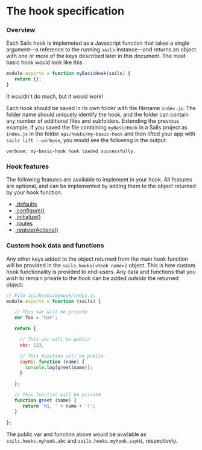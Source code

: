 # The hook specification

### Overview

Each Sails hook is implemeted as a Javascript function that takes a single argument&mdash;a reference to the running `sails` instance&mdash;and returns an object with one or more of the keys described later in this document.  The most basic hook would look like this:

```javascript
module.exports = function myBasicHook(sails) {
   return {};
}
```

It wouldn't do much, but it would work!

Each hook should be saved in its own folder with the filename `index.js`.  The folder name should uniquely identify the hook, and the folder can contain any number of additional files and subfolders.  Extending the previous example, if you saved the file containing `myBasicHook` in a Sails project as `index.js` in the folder `api/hooks/my-basic-hook` and then lifted your app with `sails lift --verbose`, you would see the following in the output:

`verbose: my-basic-hook hook loaded successfully.`

### Hook features
The following features are available to implement in your hook.  All features are optional, and can be implemented by adding them to the object returned by your hook function.

* [.defaults](https://sailsjs.com/documentation/concepts/extending-sails/hooks/hook-specification/defaults)
* [.configure()](https://sailsjs.com/documentation/concepts/extending-sails/hooks/hook-specification/configure)
* [.initialize()](https://sailsjs.com/documentation/concepts/extending-sails/hooks/hook-specification/initialize)
* [.routes](https://sailsjs.com/documentation/concepts/extending-sails/hooks/hook-specification/routes)
* [.registerActions()](https://sailsjs.com/documentation/concepts/extending-sails/hooks/hook-specification/register-actions)

### Custom hook data and functions

Any other keys added to the object returned from the main hook function will be provided in the `sails.hooks[<hook name>]` object.  This is how custom hook functionality is provided to end-users.  Any data and functions that you wish to remain private to the hook can be added *outside* the returned object:

```javascript
// File api/hooks/myhook/index.js
module.exports = function (sails) {

   // This var will be private
   var foo = 'bar';

   return {

     // This var will be public
     abc: 123,

     // This function will be public
     sayHi: function (name) {
       console.log(greet(name));
     }

   };

   // This function will be private
   function greet (name) {
      return 'Hi, ' + name + '!';
   }

};
```

The public var and function above would be available as `sails.hooks.myhook.abc` and `sails.hooks.myhook.sayHi`, respectively.


<docmeta name="displayName" value="Hook specification">
<docmeta name="stabilityIndex" value="3">
